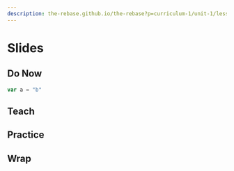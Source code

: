 ```yaml
---
description: the-rebase.github.io/the-rebase?p=curriculum-1/unit-1/lesson-1
---
```


# Slides

## Do Now

```javascript
var a = "b"
```

## Teach

## Practice

## Wrap

